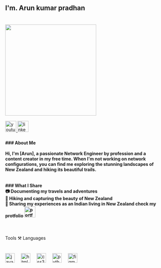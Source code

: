 <br clear="both">

<h2 align="left">I'm. Arun kumar pradhan</h2>

###

<br clear="both">

<img align="left" height="290"  src="https://media.giphy.com/media/v1.Y2lkPTc5MGI3NjExOHV2ZXlvYmlrNnNvNmh4dnJkdXpha252anl5cnpzdjdzODg5dWo4eiZlcD12MV9naWZzX3NlYXJjaCZjdD1n/4ilFRqgbzbx4c/giphy.gif"  />

###

<br clear="both">
<br>
<div align="left">
  <a href="https://www.youtube.com/@nzboy-g4k" target="_blank">
    <img src="https://img.shields.io/static/v1?message=Youtube&logo=youtube&label=&color=FF0000&logoColor=white&labelColor=&style=for-the-badge" height="35" alt="youtube logo"  />
  </a>
  <a href="https://www.linkedin.com/in/arun-kumar-063146343/" target="_blank">
    <img src="https://img.shields.io/static/v1?message=LinkedIn&logo=linkedin&label=&color=0077B5&logoColor=white&labelColor=&style=for-the-badge" height="35" alt="linkedin logo"  />
  </a>
</div>

###

<h4 align="left">
### About Me<br><br>Hi, I'm [Arun], a passionate Network Engineer by profession and a content creator in my free time. When I'm not working on network configurations, you can find me exploring the stunning landscapes of New Zealand and hiking its beautiful trails. <br><br><br>
### What I Share<br>📷 Documenting my travels and adventures  <br>🌲 Hiking and capturing the beauty of New Zealand  <br>🎥 Sharing my experiences as an Indian living in New Zealand
check my protfolio <a href="https://protfolio.netlify.app" target="_blank">
    <img src="https://img.shields.io/badge/Portfolio-Visit%20Now-blue?style=for-the-badge&logo=vercel&logoColor=white" height="35" alt="portfolio button" />
  </a>
</h4>



###

<br clear="both">

<p align="left">Tools ⚒️ Languages</p>

###

<br clear="both">

<div align="left">
  <img src="https://cdn.jsdelivr.net/gh/devicons/devicon/icons/javascript/javascript-original.svg" height="30" alt="javascript logo"  />
  <img width="12" />
  <img src="https://cdn.jsdelivr.net/gh/devicons/devicon/icons/html5/html5-original.svg" height="30" alt="html5 logo"  />
  <img width="12" />
  <img src="https://cdn.jsdelivr.net/gh/devicons/devicon/icons/css3/css3-original.svg" height="30" alt="css3 logo"  />
  <img width="12" />
  <img src="https://cdn.jsdelivr.net/gh/devicons/devicon/icons/python/python-original.svg" height="30" alt="python logo"  />
  <img width="12" />
  <img src="https://cdn.jsdelivr.net/gh/devicons/devicon/icons/figma/figma-original.svg" height="30" alt="figma logo"  />
</div>

###
